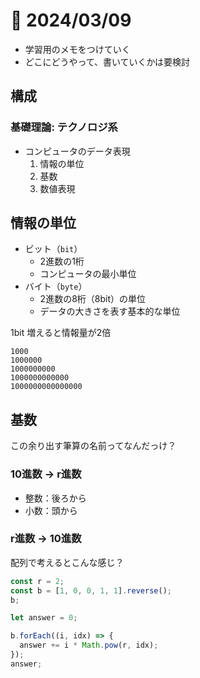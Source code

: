 # 📝 2024/03/09

- 学習用のメモをつけていく
- どこにどうやって、書いていくかは要検討

## 構成

### 基礎理論: テクノロジ系

- コンピュータのデータ表現
  1. 情報の単位
  2. 基数
  3. 数値表現

## 情報の単位

- ビット（`bit`）
  - 2進数の1桁
  - コンピュータの最小単位
- バイト（`byte`）
  - 2進数の8桁（8bit）の単位
  - データの大きさを表す基本的な単位

1bit 増えると情報量が2倍

```
1000
1000000
1000000000
1000000000000
1000000000000000
```

## 基数

この余り出す筆算の名前ってなんだっけ？

### 10進数 -> r進数

- 整数：後ろから
- 小数：頭から

### r進数 -> 10進数

配列で考えるとこんな感じ？

``` .js
const r = 2;
const b = [1, 0, 0, 1, 1].reverse();
b;

let answer = 0;

b.forEach((i, idx) => {
  answer += i * Math.pow(r, idx);
});
answer;
```
